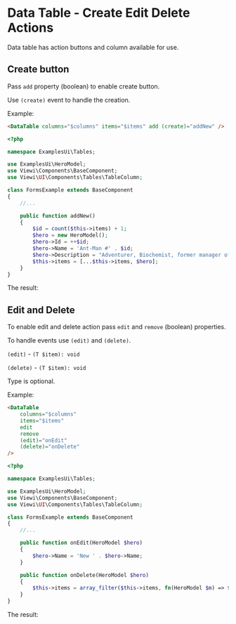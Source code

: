 # Data Table - Create Edit Delete Actions

Data table has action buttons and column available for use.

## Create button

Pass `add` property (boolean) to enable create button.

Use `(create)` event to handle the creation.

Example:

```html
<DataTable columns="$columns" items="$items" add (create)="addNew" />
```

```php
<?php

namespace ExamplesUi\Tables;

use ExamplesUi\HeroModel;
use Viewi\Components\BaseComponent;
use Viewi\UI\Components\Tables\TableColumn;

class FormsExample extends BaseComponent
{
    //...

    public function addNew()
    {
        $id = count($this->items) + 1;
        $hero = new HeroModel();
        $hero->Id = ++$id;
        $hero->Name = 'Ant-Man #' . $id;
        $hero->Description = "Adventurer, Biochemist, former manager of Avengers Compound'";
        $this->items = [...$this->items, $hero];
    }
}
```

The result:

<div>
    <TableExample example="create" />
</div>

## Edit and Delete

To enable edit and delete action pass `edit` and `remove` (boolean) properties.

To handle events use `(edit)` and `(delete)`.

`(edit)` - `(T $item): void`

`(delete)` - `(T $item): void`

Type is optional.

Example:

```html
<DataTable
    columns="$columns"
    items="$items"
    edit
    remove
    (edit)="onEdit"
    (delete)="onDelete"
/>
```

```php
<?php

namespace ExamplesUi\Tables;

use ExamplesUi\HeroModel;
use Viewi\Components\BaseComponent;
use Viewi\UI\Components\Tables\TableColumn;

class FormsExample extends BaseComponent
{
    //...

    public function onEdit(HeroModel $hero)
    {
        $hero->Name = 'New ' . $hero->Name;
    }

    public function onDelete(HeroModel $hero)
    {
        $this->items = array_filter($this->items, fn(HeroModel $m) => $m !== $hero);
    }
}
```

The result:

<div>
    <TableExample example="edit-delete" />
</div>